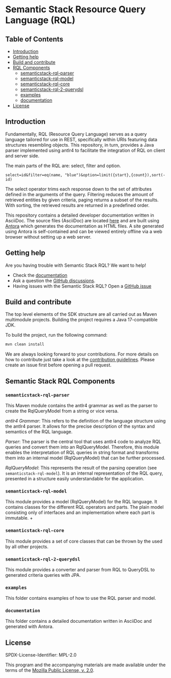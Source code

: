 # Semantic Stack Resource Query Language (RQL)

## Table of Contents

- [Introduction](#introduction)
- [Getting help](#getting-help)
- [Build and contribute](#build-and-contribute)
- [RQL Components](#rql-components)
    - [semanticstack-rql-parser](#semanticstack-rql-parser)
    - [semanticstack-rql-model](#semanticstack-rql-model)
    - [semanticstack-rql-core](#semanticstack-rql-core)
    - [semanticstack-rql-2-querydsl](#semanticstack-rql-2-querydsl)
    - [examples](#examples)
    - [documentation](#documentation)
- [License](#license)

## Introduction

Fundamentally, RQL (Resource Query Language) serves as a query language tailored for use in REST, specifically within URIs featuring data structures resembling
objects. This repository, in turn, provides a Java parser implemented using antlr4 to facilitate the integration of RQL on client and server side.

The main parts of the RQL are: select, filter and option.

```text
select=id&filter=eq(name, "blue")&option=limit({start},{count}),sort(-id)
```

The select operator trims each response down to the set of attributes defined in the arguments of the query.
Filtering reduces the amount of retrieved entities by given criteria, paging returns a subset of the results.
With sorting, the retrieved results are returned in a predefined order.

This repository contains a detailed developer documentation written in AsciiDoc.
The source files (AsciiDoc) are located [here](documentation/modules/developer-guide) and are built using
[Antora](https://antora.org/) which generates the documentation as HTML files. A site generated using Antora is self-contained and can be viewed entirely
offline via a web browser without setting up a web server.

## Getting help

Are you having trouble with Semantic Stack RQL? We want to help!

* Check the [documentation](documentation/modules/user-guide)
* Ask a question the [GitHub discussions](https://github.com/bci-oss/semanticstack-rql/discussions).
* Having issues with the Semantic Stack RQL? Open a [GitHub issue](https://github.com/bci-oss/semanticstack-rql/issues)

## Build and contribute

The top level elements of the SDK structure are all carried out as Maven multimodule projects.
Building the project requires a Java 17-compatible JDK.

To build the project, run the following command:

```bash
mvn clean install
```

We are always looking forward to your contributions. For more details on how to contribute just take
a look at the [contribution guidelines](CONTRIBUTING.md). Please create an issue first before
opening a pull request.

## Semantic Stack RQL Components

### `semanticstack-rql-parser`

This Maven module contains the antlr4 grammar as well as the parser to create the RqlQueryModel from a string or vice versa.

*antlr4 Grammar*: This refers to the definition of the language structure using the antlr4 parser. It allows for the precise description of the syntax and
semantics of the RQL language.

*Parser*: The parser is the central tool that uses antlr4 code to analyze RQL queries and convert them into an RqlQueryModel. Therefore, this module enables the
interpretation of RQL queries in string format and transforms them into an internal model (RqlQueryModel) that can be further processed.

*RqlQueryModel*: This represents the result of the parsing operation (see `semanticstack-rql-model`). It is an internal representation of the RQL query,
presented
in a structure easily understandable for the application.

### `semanticstack-rql-model`

This module provides a model (RqlQueryModel) for the RQL language. It contains classes for the different RQL operators and parts.
The plain model consisting only of interfaces and an implementation where each part is immutable. +

### `semanticstack-rql-core`

This module provides a set of core classes that can be thrown by the used by all other projects.

### `semanticstack-rql-2-querydsl`

This module provides a converter and parser from RQL to QueryDSL to generated criteria queries with JPA.

### `examples`

This folder contains examples of how to use the RQL parser and model.

### `documentation`

This folder contains a detailed documentation written in AsciiDoc and generated with Antora.

## License

SPDX-License-Identifier: MPL-2.0

This program and the accompanying materials are made available under the terms of the
[Mozilla Public License, v. 2.0](LICENSE).
